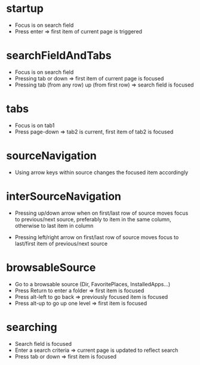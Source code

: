 # startup

- Focus is on search field
- Press enter => first item of current page is triggered

# searchFieldAndTabs

- Focus is on search field
- Pressing tab or down => first item of current page is focused
- Pressing tab (from any row) up (from first row) => search field is focused

# tabs

- Focus is on tab1
- Press page-down => tab2 is current, first item of tab2 is focused

# sourceNavigation

- Using arrow keys within source changes the focused item accordingly

# interSourceNavigation

- Pressing up/down arrow when on first/last row of source moves focus
  to previous/next source, preferably to item in the same column,
  otherwise to last item in column

- Pressing left/right arrow on first/last row of source moves focus to
  last/first item of previous/next source

# browsableSource

- Go to a browsable source (Dir, FavoritePlaces, InstalledApps...)
- Press Return to enter a folder => first item is focused
- Press alt-left to go back => previously focused item is focused
- Press alt-up to go up one level => first item is focused

# searching

- Search field is focused
- Enter a search criteria => current page is updated to reflect search
- Press tab or down => first item is focused
